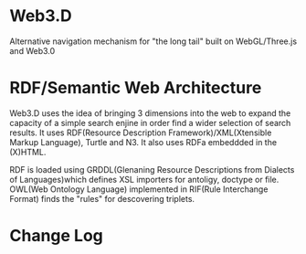 Web3.D
======

Alternative navigation mechanism for "the long tail" built on WebGL/Three.js and Web3.0

RDF/Semantic Web Architecture
=============================


Web3.D uses the idea of bringing 3 dimensions into the web to expand the capacity of a simple search enjine in order
find a wider selection of search results. It uses RDF(Resource Description Framework)/XML(Xtensible
Markup Language), Turtle and N3. It also uses RDFa embeddded in the (X)HTML. 

RDF is loaded using GRDDL(Glenaning Resource Descriptions from Dialects of Languages)which defines XSL importers for 
antoligy, doctype or file. OWL(Web Ontology Language) implemented in RIF(Rule Interchange Format) finds the
"rules" for descovering triplets. 

Change Log
==========

